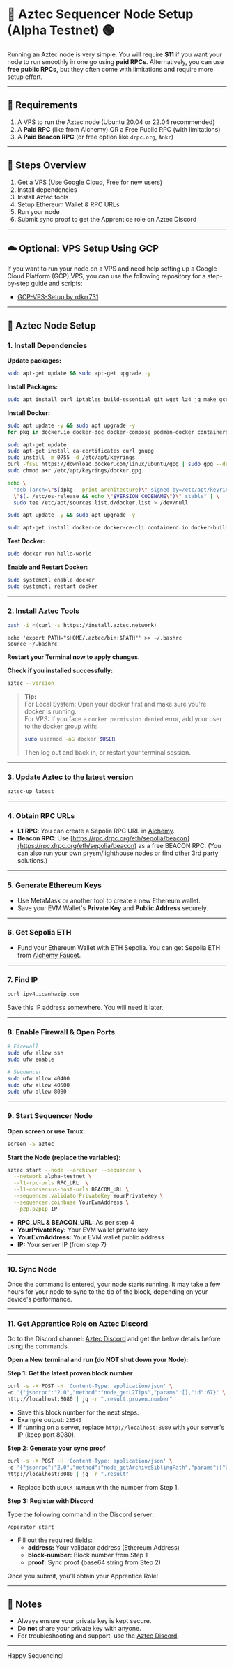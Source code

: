 # 🚀 Aztec Sequencer Node Setup (Alpha Testnet) 🟢

Running an Aztec node is very simple. You will require **$11** if you want your node to run smoothly in one go using **paid RPCs**. Alternatively, you can use **free public RPCs**, but they often come with limitations and require more setup effort.

---

## 💼 Requirements

1. A VPS to run the Aztec node (Ubuntu 20.04 or 22.04 recommended)
2. A **Paid RPC** (like from Alchemy) OR a Free Public RPC (with limitations)
3. A **Paid Beacon RPC** (or free option like `drpc.org`, `Ankr`)

---

## 🧾 Steps Overview

1. Get a VPS (Use Google Cloud, Free for new users)
2. Install dependencies 
3. Install Aztec tools
4. Setup Ethereum Wallet & RPC URLs
5. Run your node
6. Submit sync proof to get the Apprentice role on Aztec Discord

---

## ☁️ Optional: VPS Setup Using GCP

If you want to run your node on a VPS and need help setting up a Google Cloud Platform (GCP) VPS, you can use the following repository for a step-by-step guide and scripts:

- [GCP-VPS-Setup by rdkrr731](https://github.com/rdkrr731/GCP-VPS-Setup.git)

---

## 🚀 Aztec Node Setup

### 1. Install Dependencies

**Update packages:**
```bash
sudo apt-get update && sudo apt-get upgrade -y
```

**Install Packages:**
```bash
sudo apt install curl iptables build-essential git wget lz4 jq make gcc nano automake autoconf tmux htop nvme-cli libgbm1 pkg-config libssl-dev libleveldb-dev tar clang bsdmainutils ncdu unzip libleveldb-dev  -y
```

**Install Docker:**
```bash
sudo apt update -y && sudo apt upgrade -y
for pkg in docker.io docker-doc docker-compose podman-docker containerd runc; do sudo apt-get remove $pkg; done

sudo apt-get update
sudo apt-get install ca-certificates curl gnupg
sudo install -m 0755 -d /etc/apt/keyrings
curl -fsSL https://download.docker.com/linux/ubuntu/gpg | sudo gpg --dearmor -o /etc/apt/keyrings/docker.gpg
sudo chmod a+r /etc/apt/keyrings/docker.gpg

echo \
  "deb [arch=\"$(dpkg --print-architecture)\" signed-by=/etc/apt/keyrings/docker.gpg] https://download.docker.com/linux/ubuntu \
  \"$(. /etc/os-release && echo \"$VERSION_CODENAME\")\" stable" | \
  sudo tee /etc/apt/sources.list.d/docker.list > /dev/null

sudo apt update -y && sudo apt upgrade -y

sudo apt-get install docker-ce docker-ce-cli containerd.io docker-buildx-plugin docker-compose-plugin
```

**Test Docker:**
```bash
sudo docker run hello-world
```

**Enable and Restart Docker:**
```bash
sudo systemctl enable docker
sudo systemctl restart docker
```

---

### 2. Install Aztec Tools

```bash
bash -i <(curl -s https://install.aztec.network)
```

```
echo 'export PATH="$HOME/.aztec/bin:$PATH"' >> ~/.bashrc
source ~/.bashrc
```

**Restart your Terminal now to apply changes.**

**Check if you installed successfully:**
```bash
aztec --version
```

> **Tip:**  
> For Local System: Open your docker first and make sure you're docker is running.\
> For VPS: If you face a `docker permission denied` error, add your user to the docker group with:
> ```bash
> sudo usermod -aG docker $USER
> ```
> Then log out and back in, or restart your terminal session.

---

### 3. Update Aztec to the latest version

```bash
aztec-up latest
```

---

### 4. Obtain RPC URLs

- **L1 RPC**: You can create a Sepolia RPC URL in [Alchemy](https://alchemy.com).
- **Beacon RPC**: Use [https://rpc.drpc.org/eth/sepolia/beacon](https://rpc.drpc.org/eth/sepolia/beacon) as a free BEACON RPC. (You can also run your own prysm/lighthouse nodes or find other 3rd party solutions.)

---

### 5. Generate Ethereum Keys

- Use MetaMask or another tool to create a new Ethereum wallet.
- Save your EVM Wallet's **Private Key** and **Public Address** securely.

---

### 6. Get Sepolia ETH

- Fund your Ethereum Wallet with ETH Sepolia. You can get Sepolia ETH from [Alchemy Faucet](https://www.alchemy.com/faucets/ethereum-sepolia).

---

### 7. Find IP

```bash
curl ipv4.icanhazip.com
```
Save this IP address somewhere. You will need it later.

---

### 8. Enable Firewall & Open Ports

```bash
# Firewall
sudo ufw allow ssh
sudo ufw enable

# Sequencer
sudo ufw allow 40400
sudo ufw allow 40500
sudo ufw allow 8080
```

---

### 9. Start Sequencer Node

**Open screen or use Tmux:**
```bash
screen -S aztec
```

**Start the Node (replace the variables):**
```bash
aztec start --node --archiver --sequencer \
  --network alpha-testnet \
  --l1-rpc-urls RPC_URL  \
  --l1-consensus-host-urls BEACON_URL \
  --sequencer.validatorPrivateKey YourPrivateKey \
  --sequencer.coinbase YourEvmAddress \
  --p2p.p2pIp IP
```
- **RPC_URL & BEACON_URL:** As per step 4
- **YourPrivateKey:** Your EVM wallet private key
- **YourEvmAddress:** Your EVM wallet public address
- **IP:** Your server IP (from step 7)

---

### 10. Sync Node

Once the command is entered, your node starts running. It may take a few hours for your node to sync to the tip of the block, depending on your device's performance.

---

### 11. Get Apprentice Role on Aztec Discord

Go to the Discord channel: [Aztec Discord](https://discord.com/channels/1144692727120937080/1367196595866828982) and get the below details before using the commands.

**Open a New terminal and run (do NOT shut down your Node):**

**Step 1: Get the latest proven block number**
```bash
curl -s -X POST -H 'Content-Type: application/json' \
-d '{"jsonrpc":"2.0","method":"node_getL2Tips","params":[],"id":67}' \
http://localhost:8080 | jq -r ".result.proven.number"
```
- Save this block number for the next steps.
- Example output: `23546`
- If running on a server, replace `http://localhost:8080` with your server's IP (keep port 8080).

**Step 2: Generate your sync proof**
```bash
curl -s -X POST -H 'Content-Type: application/json' \
-d '{"jsonrpc":"2.0","method":"node_getArchiveSiblingPath","params":["BLOCK_NUMBER","BLOCK_NUMBER"],"id":67}' \
http://localhost:8080 | jq -r ".result"
```
- Replace both `BLOCK_NUMBER` with the number from Step 1.

**Step 3: Register with Discord**

Type the following command in the Discord server:
```
/operator start
```
- Fill out the required fields:
    - **address:** Your validator address (Ethereum Address)
    - **block-number:** Block number from Step 1
    - **proof:** Sync proof (base64 string from Step 2)

Once you submit, you'll obtain your Apprentice Role!

---

## 📝 Notes

- Always ensure your private key is kept secure.
- Do **not** share your private key with anyone.
- For troubleshooting and support, use the [Aztec Discord](https://discord.com/invite/aztec).

---

Happy Sequencing!
